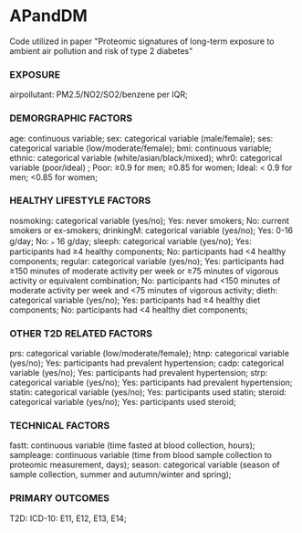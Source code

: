 # APandDM
Code utilized in paper "Proteomic signatures of long-term exposure to ambient air pollution and risk of type 2 diabetes"


### EXPOSURE
airpollutant: PM2.5/NO2/SO2/benzene per IQR;

### DEMORGRAPHIC FACTORS
age: continuous variable;
sex: categorical variable (male/female);
ses: categorical variable (low/moderate/female);
bmi: continuous variable;
ethnic: categorical variable (white/asian/black/mixed);
whr0: categorical variable (poor/ideal) ; Poor: ≥0.9 for men; ≥0.85 for women; Ideal: < 0.9 for men; <0.85 for women;


### HEALTHY LIFESTYLE FACTORS
nosmoking: categorical variable (yes/no); Yes: never smokers; No: current smokers or ex-smokers;
drinkingM: categorical variable (yes/no); Yes: 0-16 g/day; No:﹥16 g/day;
sleeph: categorical variable (yes/no); Yes: participants had ≥4 healthy components; No: participants had <4 healthy components;
regular: categorical variable (yes/no); Yes: participants had ≥150 minutes of moderate activity per week or ≥75 minutes of vigorous activity or equivalent combination; No: participants had <150 minutes of moderate activity per week and <75 minutes of vigorous activity;
dieth: categorical variable (yes/no); Yes: participants had ≥4 healthy diet components; No: participants had <4 healthy diet components;

### OTHER T2D RELATED FACTORS
prs: categorical variable (low/moderate/female);
htnp: categorical variable (yes/no); Yes: participants had prevalent hypertension;
cadp: categorical variable (yes/no); Yes: participants had prevalent hypertension;
strp: categorical variable (yes/no); Yes: participants had prevalent hypertension;
statin: categorical variable (yes/no); Yes: participants used statin;
steroid: categorical variable (yes/no); Yes: participants used steroid;

### TECHNICAL FACTORS
fastt: continuous variable (time fasted at blood collection, hours);
sampleage: continuous variable (time from blood sample collection to proteomic measurement, days);
season: categorical variable (season of sample collection, summer and autumn/winter and spring); 

### PRIMARY OUTCOMES  
T2D: ICD-10: E11, E12, E13, E14; 
